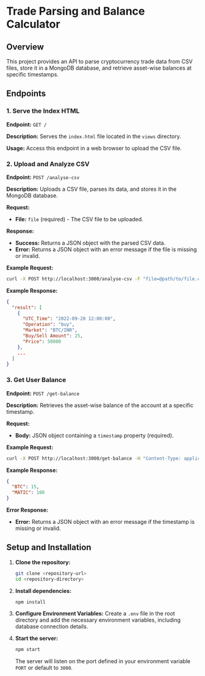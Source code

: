 # Trade Parsing and Balance Calculator
 
## Overview
 
This project provides an API to parse cryptocurrency trade data from CSV files, store it in a MongoDB database, and retrieve asset-wise balances at specific timestamps.
 
## Endpoints
 
### 1. Serve the Index HTML
 
**Endpoint:** `GET /`
 
**Description:** Serves the `index.html` file located in the `views` directory.
 
**Usage:** Access this endpoint in a web browser to upload the CSV file.
 
### 2. Upload and Analyze CSV
 
**Endpoint:** `POST /analyse-csv`
 
**Description:** Uploads a CSV file, parses its data, and stores it in the MongoDB database.
 
**Request:**
- **File:** `file` (required) - The CSV file to be uploaded.
 
**Response:**
- **Success:** Returns a JSON object with the parsed CSV data.
- **Error:** Returns a JSON object with an error message if the file is missing or invalid.
 
**Example Request:**
```bash
curl -X POST http://localhost:3000/analyse-csv -F "file=@path/to/file.csv"
```
 
**Example Response:**
```json
{
  "result": [
    {
      "UTC_Time": "2022-09-28 12:00:00",
      "Operation": "buy",
      "Market": "BTC/INR",
      "Buy/Sell Amount": 25,
      "Price": 50000
    },
    ...
  ]
}
```
 
### 3. Get User Balance
 
**Endpoint:** `POST /get-balance`
 
**Description:** Retrieves the asset-wise balance of the account at a specific timestamp.
 
**Request:**
- **Body:** JSON object containing a `timestamp` property (required).
 
**Example Request:**
```bash
curl -X POST http://localhost:3000/get-balance -H "Content-Type: application/json" -d '{"timestamp": "2022-09-28 12:00:00"}'
```
 
**Example Response:**
```json
{
  "BTC": 15,
  "MATIC": 100
}
```
 
**Error Response:**
- **Error:** Returns a JSON object with an error message if the timestamp is missing or invalid.
 
## Setup and Installation
 
1. **Clone the repository:**
   ```bash
   git clone <repository-url>
   cd <repository-directory>
   ```
 
2. **Install dependencies:**
   ```bash
   npm install
   ```
 
3. **Configure Environment Variables:**
   Create a `.env` file in the root directory and add the necessary environment variables, including database connection details.
 
4. **Start the server:**
   ```bash
   npm start
   ```
 
   The server will listen on the port defined in your environment variable `PORT` or default to `3000`.
